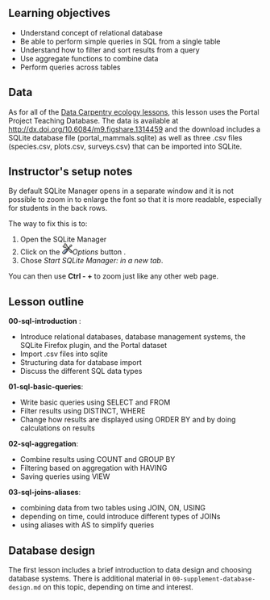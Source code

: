 ## Learning objectives
* Understand concept of relational database
* Be able to perform simple queries in SQL from a single table
* Understand how to filter and sort results from a query
* Use aggregate functions to combine data
* Perform queries across tables

## Data
As for all of the [Data Carpentry ecology lessons](https://github.com/datacarpentry?utf8=%E2%9C%93&query=ecology), this
lesson uses the Portal Project Teaching Database. The data is available at http://dx.doi.org/10.6084/m9.figshare.1314459 and the download includes a
SQLite database file (portal_mammals.sqlite) as well as three .csv files
(species.csv, plots.csv, surveys.csv) that can be imported into SQLite.

## Instructor's setup notes

By default SQLite Manager opens in a separate window and it is not possible to
zoom in to enlarge the font
so that it is more readable, especially for students in the back rows.

The way to fix this is to:

1. Open the SQLite Manager
2. Click on the ![Options](img/options_button.png)*Options* button .
3. Chose *Start SQLite Manager: in a new tab*.

You can then use **Ctrl - +** to zoom just like any other web page.

## Lesson outline

**00-sql-introduction** :
* Introduce relational databases, database management systems, the SQLite
Firefox plugin, and the Portal dataset
* Import .csv files into sqlite
* Structuring data for database import
* Discuss the different SQL data types

**01-sql-basic-queries**:
* Write basic queries using SELECT and FROM
* Filter results using DISTINCT, WHERE
* Change how results are displayed using ORDER BY and by doing calculations on results

**02-sql-aggregation**:
* Combine results using COUNT and GROUP BY
* Filtering based on aggregation with HAVING
* Saving queries using VIEW

**03-sql-joins-aliases**:
* combining data from two tables using JOIN, ON, USING
* depending on time, could introduce different types of JOINs
* using aliases with AS to simplify queries

## Database design
The first lesson includes a brief introduction to data design and choosing database systems. There is additional material in `00-supplement-database-design.md` on this topic, depending on time and interest.
